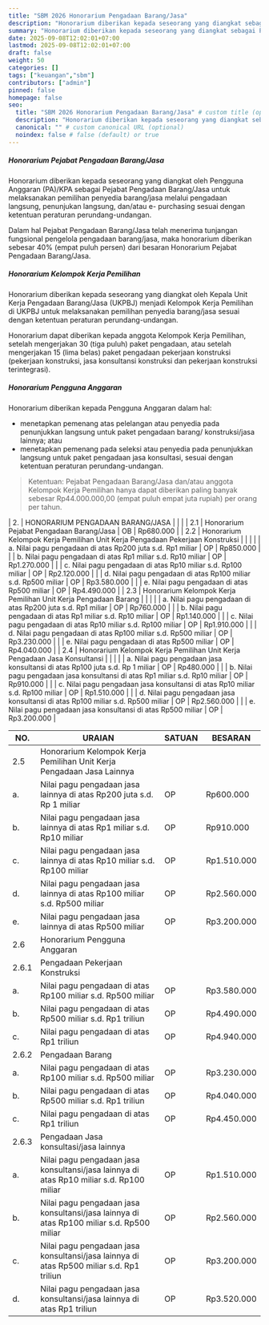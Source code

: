 ```yaml
---
title: "SBM 2026 Honorarium Pengadaan Barang/Jasa"
description: "Honorarium diberikan kepada seseorang yang diangkat sebagai Pejabat Pengadaan Barang/Jasa, Kelompok Kerja Pemilihan Pengadaan Barang/Jasa, serta Pengguna Anggaran"
summary: "Honorarium diberikan kepada seseorang yang diangkat sebagai Pejabat Pengadaan Barang/Jasa, Kelompok Kerja Pemilihan Pengadaan Barang/Jasa, serta Pengguna Anggaran dalam Pengadaan Barang dan Jasa"
date: 2025-09-08T12:02:01+07:00
lastmod: 2025-09-08T12:02:01+07:00
draft: false
weight: 50
categories: []
tags: ["keuangan","sbm"]
contributors: ["admin"]
pinned: false
homepage: false
seo:
  title: "SBM 2026 Honorarium Pengadaan Barang/Jasa" # custom title (optional)
  description: "Honorarium diberikan kepada seseorang yang diangkat sebagai Pejabat Pengadaan Barang/Jasa, Kelompok Kerja Pemilihan Pengadaan Barang/Jasa, serta Pengguna Anggaran" # custom description (recommended)
  canonical: "" # custom canonical URL (optional)
  noindex: false # false (default) or true
---
```


##### Honorarium Pejabat Pengadaan Barang/Jasa

Honorarium diberikan kepada seseorang yang diangkat oleh Pengguna Anggaran (PA)/KPA sebagai Pejabat Pengadaan Barang/Jasa untuk melaksanakan pemilihan penyedia barang/jasa melalui pengadaan langsung, penunjukan langsung, dan/atau e- purchasing sesuai dengan ketentuan peraturan perundang-undangan.

Dalam hal Pejabat Pengadaan Barang/Jasa telah menerima tunjangan fungsional pengelola pengadaan barang/jasa, maka honorarium diberikan sebesar 40% (empat puluh persen) dari besaran Honorarium Pejabat Pengadaan Barang/Jasa.

##### Honorarium Kelompok Kerja Pemilihan

Honorarium diberikan kepada seseorang yang diangkat oleh Kepala Unit Kerja Pengadaan Barang/Jasa (UKPBJ) menjadi Kelompok Kerja Pemilihan di UKPBJ untuk melaksanakan pemilihan penyedia barang/jasa sesuai dengan ketentuan peraturan perundang-undangan.

Honorarium dapat diberikan kepada anggota Kelompok Kerja Pemilihan, setelah mengerjakan 30 (tiga puluh) paket pengadaan, atau setelah mengerjakan 15 (lima belas) paket pengadaan pekerjaan konstruksi (pekerjaan konstruksi, jasa konsultansi konstruksi dan pekerjaan konstruksi terintegrasi).

##### Honorarium Pengguna Anggaran
Honorarium diberikan kepada Pengguna Anggaran dalam hal:
- menetapkan pemenang atas pelelangan atau penyedia pada penunjukkan langsung untuk paket pengadaan barang/ konstruksi/jasa lainnya; atau
- menetapkan pemenang pada seleksi atau penyedia pada penunjukkan langsung untuk paket pengadaan jasa konsultasi,  sesuai dengan ketentuan peraturan perundang-undangan.

> Ketentuan:
> Pejabat Pengadaan Barang/Jasa dan/atau anggota Kelompok Kerja Pemilihan hanya dapat diberikan paling banyak sebesar Rp44.000.000,00 (empat puluh empat juta rupiah) per orang per tahun.

| 2.     | HONORARIUM PENGADAAN BARANG/JASA                                                                      |        |             |
| 2.1    | Honorarium Pejabat Pengadaan Barang/Jasa                                                              | OB     | Rp680.000   |
| 2.2    | Honorarium Kelompok Kerja Pemilihan Unit Kerja Pengadaan Pekerjaan Konstruksi                         |        |             |
|        | a. Nilai pagu pengadaan di atas Rp200 juta s.d. Rp1 miliar                                            | OP     | Rp850.000   |
|        | b. Nilai pagu pengadaan di atas Rp1 miliar s.d. Rp10 miliar                                           | OP     | Rp1.270.000 |
|        | c. Nilai pagu pengadaan di atas Rp10 miliar s.d. Rp100 miliar                                         | OP     | Rp2.120.000 |
|        | d. Nilai pagu pengadaan di atas Rp100 miliar s.d. Rp500 miliar                                        | OP     | Rp3.580.000 |
|        | e. Nilai pagu pengadaan di atas Rp500 miliar                                                          | OP     | Rp4.490.000 |
| 2.3    | Honorarium Kelompok Kerja Pemilihan Unit Kerja Pengadaan Barang                                       |        |             |
|        | a. Nilai pagu pengadaan di atas Rp200 juta s.d. Rp1 miliar                                            | OP     | Rp760.000   |
|        | b. Nilai pagu pengadaan di atas Rp1 miliar s.d. Rp10 miliar                                           | OP     | Rp1.140.000 |
|        | c. Nilai pagu pengadaan di atas Rp10 miliar s.d. Rp100 miliar                                         | OP     | Rp1.910.000 |
|        | d. Nilai pagu pengadaan di atas Rp100 miliar s.d. Rp500 miliar                                        | OP     | Rp3.230.000 |
|        | e. Nilai pagu pengadaan di atas Rp500 miliar                                                          | OP     | Rp4.040.000 |
| 2.4    | Honorarium Kelompok Kerja Pemilihan Unit Kerja Pengadaan Jasa Konsultansi                             |        |             |
|        | a. Nilai pagu pengadaan jasa konsultansi di atas Rp100 juta s.d. Rp 1 miliar                          | OP     | Rp480.000   |
|        | b. Nilai pagu pengadaan jasa konsultansi di atas Rp1 miliar s.d. Rp10 miliar                          | OP     | Rp910.000   |
|        | c. Nilai pagu pengadaan jasa konsultansi di atas Rp10 miliar s.d. Rp100 miliar                        | OP     | Rp1.510.000 |
|        | d. Nilai pagu pengadaan jasa konsultansi di atas Rp100 miliar s.d. Rp500 miliar                       | OP     | Rp2.560.000 |
|        | e. Nilai pagu pengadaan jasa konsultansi di atas Rp500 miliar                                         | OP     | Rp3.200.000 |


| NO.   | URAIAN                                                                                    | SATUAN | BESARAN     |
| ----- | ----------------------------------------------------------------------------------------- | ------ | ----------- |
| 2.5   | Honorarium Kelompok Kerja Pemilihan Unit Kerja Pengadaan Jasa Lainnya                     |        |             |
| a.    | Nilai pagu pengadaan jasa lainnya di atas Rp200 juta s.d. Rp 1 miliar                     | OP     | Rp600.000   |
| b.    | Nilai pagu pengadaan jasa lainnya di atas Rp1 miliar s.d. Rp10 miliar                     | OP     | Rp910.000   |
| c.    | Nilai pagu pengadaan jasa lainnya di atas Rp10 miliar s.d. Rp100 miliar                   | OP     | Rp1.510.000 |
| d.    | Nilai pagu pengadaan jasa lainnya di atas Rp100 miliar s.d. Rp500 miliar                  | OP     | Rp2.560.000 |
| e.    | Nilai pagu pengadaan jasa lainnya di atas Rp500 miliar                                    | OP     | Rp3.200.000 |
| 2.6   | Honorarium Pengguna Anggaran                                                              |        |             |
| 2.6.1 | Pengadaan Pekerjaan Konstruksi                                                            |        |             |
| a.    | Nilai pagu pengadaan di atas Rp100 miliar s.d. Rp500 miliar                               | OP     | Rp3.580.000 |
| b.    | Nilai pagu pengadaan di atas Rp500 miliar s.d. Rp1 triliun                                | OP     | Rp4.490.000 |
| c.    | Nilai pagu pengadaan di atas Rp1 triliun                                                  | OP     | Rp4.940.000 |
| 2.6.2 | Pengadaan Barang                                                                          |        |             |
| a.    | Nilai pagu pengadaan di atas Rp100 miliar s.d. Rp500 miliar                               | OP     | Rp3.230.000 |
| b.    | Nilai pagu pengadaan di atas Rp500 miliar s.d. Rp1 triliun                                | OP     | Rp4.040.000 |
| c.    | Nilai pagu pengadaan di atas Rp1 triliun                                                  | OP     | Rp4.450.000 |
| 2.6.3 | Pengadaan Jasa konsultasi/jasa lainnya                                                    |        |             |
| a.    | Nilai pagu pengadaan jasa konsultansi/jasa lainnya di atas Rp10 miliar s.d. Rp100 miliar  | OP     | Rp1.510.000 |
| b.    | Nilai pagu pengadaan jasa konsultansi/jasa lainnya di atas Rp100 miliar s.d. Rp500 miliar | OP     | Rp2.560.000 |
| c.    | Nilai pagu pengadaan jasa konsultansi/jasa lainnya di atas Rp500 miliar s.d. Rp1 triliun  | OP     | Rp3.200.000 |
| d.    | Nilai pagu pengadaan jasa konsultansi/jasa lainnya di atas Rp1 triliun                    | OP     | Rp3.520.000 |
